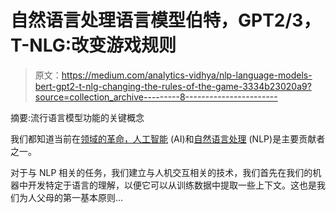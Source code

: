 # 自然语言处理语言模型伯特，GPT2/3，T-NLG:改变游戏规则

> 原文：<https://medium.com/analytics-vidhya/nlp-language-models-bert-gpt2-t-nlg-changing-the-rules-of-the-game-3334b23020a9?source=collection_archive---------8----------------------->

摘要:流行语言模型功能的关键概念

我们都知道当前在[领域的革命，人工智能](https://en.wikipedia.org/wiki/Artificial_intelligence) (AI)和[自然语言处理](https://en.wikipedia.org/wiki/Natural_language_processing) (NLP)是主要贡献者之一。

对于与 NLP 相关的任务，我们建立与人机交互相关的技术，我们首先在我们的机器中开发特定于语言的理解，以便它可以从训练数据中提取一些上下文。这也是我们为人父母的第一基本原则…